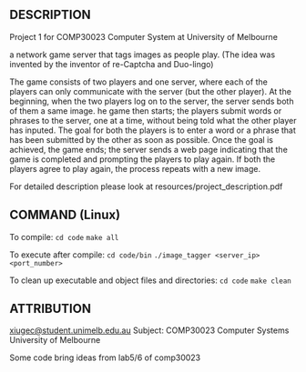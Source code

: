 ## DESCRIPTION

Project 1 for COMP30023 Computer System at University of Melbourne

a network game server that tags images as people play. (The idea was invented
by the inventor of re-Captcha and Duo-lingo)

The game consists of two players and one server, where each of the players can
only communicate with the server (but the other player).
At the beginning, when the two players log on to the server, the server sends
both of them a same image. he game then starts;
the players submit words or phrases to the server, one at a time, without being
told what the other player has inputed. The goal for both the players is to
enter a word or a phrase that has been submitted by the other as soon as possible.
Once the goal is achieved, the game ends; the server sends a web page indicating
that the game is completed and prompting the players to play again.
If both the players agree to play again, the process repeats with a new image.

For detailed description please look at resources/project_description.pdf

## COMMAND (Linux)

To compile:
`cd code`
`make all`

To execute after compile:
`cd code/bin`
`./image_tagger <server_ip> <port_number>`

To clean up executable and object files and directories:
`cd code`
`make clean`

## ATTRIBUTION

xiugec@student.unimelb.edu.au
Subject: COMP30023 Computer Systems
University of Melbourne

Some code bring ideas from lab5/6 of comp30023
